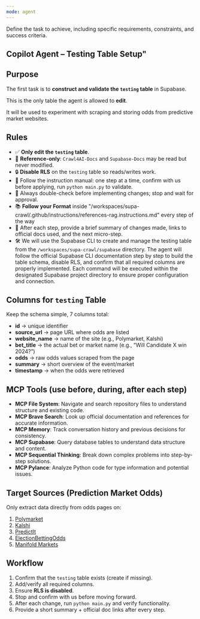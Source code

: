 ```yaml
---
mode: agent
---
```

Define the task to achieve, including specific requirements, constraints, and success criteria.

## Copilot Agent – Testing Table Setup"

## Purpose

The first task is to **construct and validate the `testing` table** in Supabase.

This is the only table the agent is allowed to **edit**.

It will be used to experiment with scraping and storing odds from predictive market websites.

## Rules

- ✅ **Only edit the `testing` table**.
- 👀 **Reference-only**: `Crawl4AI-Docs` and `Supabase-Docs` may be read but never modified.
- 🔒 **Disable RLS** on the `testing` table so reads/writes work.
- 🧪 Follow the instruction manual: one step at a time, confirm with us before applying, run `python main.py` to validate.
- 🛑 Always double-check before implementing changes; stop and wait for approval.
- 📚 **Follow your Format** inside "/workspaces/supa-crawl/.github/instructions/references-rag.instructions.md" every step of the way
- 📝 After each step, provide a brief summary of changes made, links to official docs used, and the next micro-step.
- 🛠️ We will use the Supabase CLI to create and manage the testing table from the `/workspaces/supa-crawl/supabase` directory. The agent will follow the official Supabase CLI documentation step by step to build the table schema, disable RLS, and confirm that all required columns are properly implemented. Each command will be executed within the designated Supabase project directory to ensure proper configuration and connection.

## Columns for `testing` Table

Keep the schema simple, 7 columns total:

- **id** → unique identifier
- **source_url** → page URL where odds are listed
- **website_name** → name of the site (e.g., Polymarket, Kalshi)
- **bet_title** → the actual bet or market name (e.g., “Will Candidate X win 2024?”)
- **odds** → raw odds values scraped from the page
- **summary** → short overview of the event/market
- **timestamp** → when the odds were retrieved

## MCP Tools (use before, during, after each step)

- **MCP File System**: Navigate and search repository files to understand structure and existing code.
- **MCP Brave Search**: Look up official documentation and references for accurate information.
- **MCP Memory**: Track conversation history and previous decisions for consistency.
- **MCP Supabase**: Query database tables to understand data structure and content.
- **MCP Sequential Thinking**: Break down complex problems into step-by-step solutions.
- **MCP Pylance**: Analyze Python code for type information and potential issues.

## Target Sources (Prediction Market Odds)

Only extract data directly from odds pages on:

1. [Polymarket](https://polymarket.com/)
2. [Kalshi](https://kalshi.com/)
3. [PredictIt](https://www.predictit.org/)
4. [ElectionBettingOdds](https://www.electionbettingodds.com/)
5. [Manifold Markets](https://manifold.markets/)

## Workflow

1. Confirm that the `testing` table exists (create if missing).
2. Add/verify all required columns.
3. Ensure **RLS is disabled**.
4. Stop and confirm with us before moving forward.
5. After each change, run `python main.py` and verify functionality.
6. Provide a short summary + official doc links after every step.